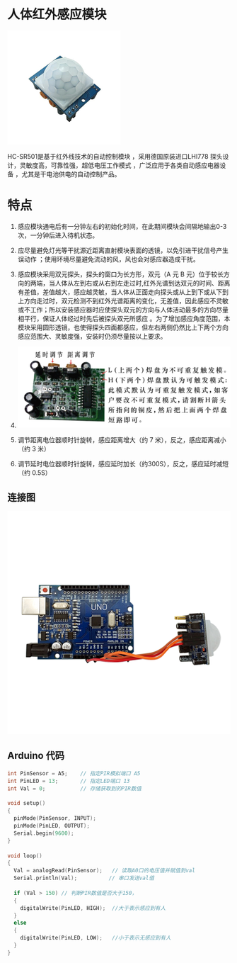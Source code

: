 # 人体红外感应模块

![](/assets/renti.png)

HC-SR501是基于红外线技术的自动控制模块 ，采用德国原装进口LHI778 探头设计，灵敏度高，可靠性强，超低电压工作模式 ，广泛应用于各类自动感应电器设备 ，尤其是干电池供电的自动控制产品。

# 特点

1. 感应模块通电后有一分钟左右的初始化时间，在此期间模块会间隔地输出0-3 次，一分钟后进入待机状态。
2. 应尽量避免灯光等干扰源近距离直射模块表面的透镜，以免引进干扰信号产生误动作 ；使用环境尽量避免流动的风，风也会对感应器造成干扰。
3. 感应模块采用双元探头，探头的窗口为长方形，双元（A 元 B 元）位于较长方向的两端，当人体从左到右或从右到左走过时,红外光谱到达双元的时间、距离有差值，差值越大，感应越灵敏，当人体从正面走向探头或从上到下或从下到上方向走过时，双元检测不到红外光谱距离的变化，无差值，因此感应不灵敏或不工作；所以安装感应器时应使探头双元的方向与人体活动最多的方向尽量相平行，保证人体经过时先后被探头双元所感应 。为了增加感应角度范围，本模块采用圆形透镜，也使得探头四面都感应，但左右两侧仍然比上下两个方向感应范围大、灵敏度强，安装时仍须尽量按以上要求。
4. ![](/assets/rentiganying_tedian.png)

5. 调节距离电位器顺时针旋转，感应距离增大（约 7 米），反之，感应距离减小（约 3 米）

6. 调节延时电位器顺时针旋转，感应延时加长（约300S），反之，感应延时减短（约 0.5S）

## 连接图

![](/assets/人体感应连接.png)

## Arduino 代码

```cpp
int PinSensor = A5;    // 指定PIR模拟端口 A5  
int PinLED = 13;       // 指定LED端口 13  
int Val = 0;           // 存储获取到的PIR数值  

void setup()  
{  
  pinMode(PinSensor, INPUT);
  pinMode(PinLED, OUTPUT); 
  Serial.begin(9600);
}  

void loop()  
{  
  Val = analogRead(PinSensor);   // 读取A0口的电压值并赋值到val  
  Serial.println(Val);          // 串口发送val值  

  if (Val > 150) // 判断PIR数值是否大于150，  
  {  
    digitalWrite(PinLED, HIGH);  //大于表示感应到有人  
  }  
  else  
  {  
    digitalWrite(PinLED, LOW);   //小于表示无感应到有人  
  }  
}
```



